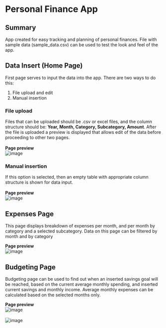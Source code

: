 # Personal Finance App

## Summary
App created for easy tracking and planning of personal finances. File with sample data (sample_data.csv) can be used to test the look and feel of the app.

## Data Insert (Home Page)
First page serves to input the data into the app. There are two ways to do this:
1. File upload and edit
2. Manual insertion
### File upload
Files that can be uploaded should be .csv or excel files, and the column structure should be: <b>Year, Month, Category, Subcategory, Amount</b>. After the file is uploaded a preview is displayed that allows edit of the data before proceeding to other two pages.<br>
<br>
<b>Page preview</b><br>
![image](https://user-images.githubusercontent.com/45373331/230467747-2ba68078-8af8-4363-a3d8-a8cd5db0851c.png)

### Manual insertion
If this option is selected, then an empty table with appropriate column structure is shown for data input.<br>
<br>
<b>Page preview</b><br>
![image](https://user-images.githubusercontent.com/45373331/230468703-77ad9128-c9c0-4804-9921-b2893021ce31.png)

## Expenses Page
This page displays breakdown of expenses per month, and per month by category and a selected subcategory. Data on this page can be filtered by month and by category<br>

<b>Page preview</b><br>
![image](https://user-images.githubusercontent.com/45373331/230469292-3458a6c1-953e-4b42-9ec4-d66fe4d212ad.png)<br>

## Budgeting Page
Budgeting page can be used to find out when an inserted savings goal will be reached, based on the current average monthly spending, and inserted current savings and monthly income. Average monthly expenses can be calculated based on the selected months only.<br>

<b>Page preview</b><br>
![image](https://user-images.githubusercontent.com/45373331/230471056-eaf29865-65b3-4ba3-9386-7d3073fc4c25.png)<br>
<br>
![image](https://user-images.githubusercontent.com/45373331/230470973-b3b34c82-3f21-4561-acbd-6b61b0dd987a.png)
